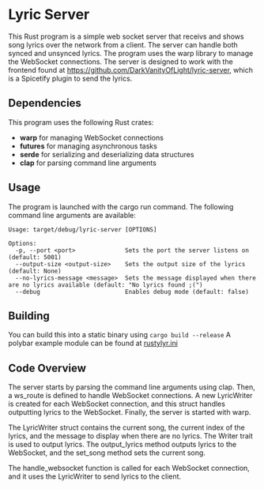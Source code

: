 # Lyric Server

This Rust program is a simple web socket server that receivs and shows song lyrics over the network from a client. The server can handle both synced and unsynced lyrics. The program uses the warp library to manage the WebSocket connections.
The server is designed to work with the frontend found at https://github.com/DarkVanityOfLight/lyric-server, which is a Spicetify plugin to send the lyrics.

## Dependencies

This program uses the following Rust crates:
- **warp** for managing WebSocket connections
- **futures** for managing asynchronous tasks
- **serde** for serializing and deserializing data structures
- **clap** for parsing command line arguments

## Usage

The program is launched with the cargo run command. The following command line arguments are available:

```
Usage: target/debug/lyric-server [OPTIONS]

Options:
  -p, --port <port>              Sets the port the server listens on (default: 5001)
  --output-size <output-size>    Sets the output size of the lyrics (default: None)
  --no-lyrics-message <message>  Sets the message displayed when there are no lyrics available (default: "No lyrics found ;(")
  --debug                        Enables debug mode (default: false)
```


## Building
You can build this into a static binary using `cargo build --release`
A polybar example module can be found at [rustylyr.ini](./rustylyr.ini)


## Code Overview

The server starts by parsing the command line arguments using clap. Then, a ws_route is defined to handle WebSocket connections. A new LyricWriter is created for each WebSocket connection, and this struct handles outputting lyrics to the WebSocket. Finally, the server is started with warp.

The LyricWriter struct contains the current song, the current index of the lyrics, and the message to display when there are no lyrics. The Writer trait is used to output lyrics. The output_lyrics method outputs lyrics to the WebSocket, and the set_song method sets the current song.

The handle_websocket function is called for each WebSocket connection, and it uses the LyricWriter to send lyrics to the client.
